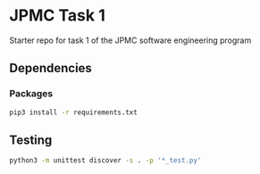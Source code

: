 # JPMC Task 1
Starter repo for task 1 of the JPMC software engineering program

## Dependencies

### Packages

```sh
pip3 install -r requirements.txt
```

## Testing

```sh
python3 -m unittest discover -s . -p '*_test.py'
```
